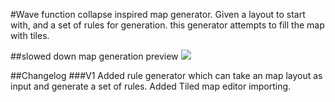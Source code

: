 #Wave function collapse inspired map generator.
Given a layout to start with, and a set of rules for generation. this generator attempts to fill the map with tiles.

##slowed down map generation preview
![](v1demo.gif)

##Changelog
###V1
Added rule generator which can take an map layout as input and generate a set of rules.
Added Tiled map editor importing.
